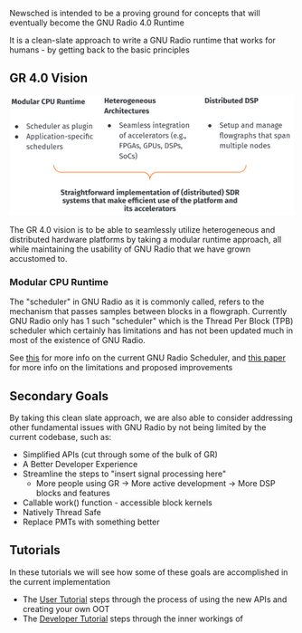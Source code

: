 Newsched is intended to be a proving ground for concepts that will eventually
become the GNU Radio 4.0 Runtime

It is a clean-slate approach to write a GNU Radio runtime that works for humans -
by getting back to the basic principles

## GR 4.0 Vision

<!-- ![Vision](images/vision.png) -->
<img src="./images/vision.png" alt="Vision" width="600"/>

The GR 4.0 vision is to be able to seamlessly utilize heterogeneous and distributed
hardware platforms by taking a modular runtime approach, all while maintaining the 
usability of GNU Radio that we have grown accustomed to.

### Modular CPU Runtime
The "scheduler" in GNU Radio as it is commonly called, refers to the mechanism that passes
samples between blocks in a flowgraph.  Currently GNU Radio only has 1 such "scheduler" which is
the Thread Per Block (TPB) scheduler which certainly has limitations and has not been updated much 
in most of the existence of GNU Radio.  

See [this](http://www.trondeau.com/blog/2013/9/15/explaining-the-gnu-radio-scheduler.html) for more info on the current GNU Radio Scheduler, and [this paper](https://www.bastibl.net/bib/bloessl2019benchmarking/) for more info on the limitations and proposed improvements

## Secondary Goals

By taking this clean slate approach, we are also able to consider addressing other fundamental
issues with GNU Radio by not being limited by the current codebase, such as:

- Simplified APIs (cut through some of the bulk of GR)
- A Better Developer Experience
- Streamline the steps to "insert signal processing here"
    - More people using GR → More active development → More DSP blocks and features
- Callable work() function - accessible block kernels
- Natively Thread Safe
- Replace PMTs with something better

## Tutorials

In these tutorials we will see how some of these goals are accomplished in the current implementation

- The [User Tutorial](user_tutorial/01_Intro) steps through the process of using the new APIs and creating your own OOT
- The [Developer Tutorial](dev_tutorial/01_Intro) steps through the inner workings of 